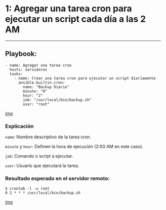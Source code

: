 # 1: Agregar una tarea cron para ejecutar un script cada día a las 2 AM

***

## Playbook:

```
- name: Agregar una tarea cron
  hosts: servidores
  tasks:
    - name: Crear una tarea cron para ejecutar un script diariamente
      ansible.builtin.cron:
        name: "Backup Diario"
        minute: "0"
        hour: "2"
        job: "/usr/local/bin/backup.sh"
        user: "root"
```

[img](img/img2.jpg)

### Explicación

`name`: Nombre descriptivo de la tarea cron.

`minute` y `hour`: Definen la hora de ejecución (2:00 AM en este caso).

`job`: Comando o script a ejecutar.

`user`: Usuario que ejecutará la tarea.

### Resultado esperado en el servidor remoto:

```
$ crontab -l -u root
0 2 * * * /usr/local/bin/backup.sh
```

[img](img/img3.jpg)
